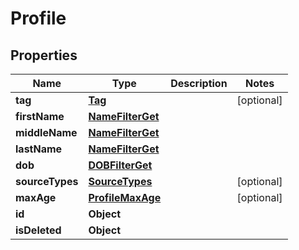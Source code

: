 

# Profile


## Properties

| Name | Type | Description | Notes |
|------------ | ------------- | ------------- | -------------|
|**tag** | [**Tag**](Tag.md) |  |  [optional] |
|**firstName** | [**NameFilterGet**](NameFilterGet.md) |  |  |
|**middleName** | [**NameFilterGet**](NameFilterGet.md) |  |  |
|**lastName** | [**NameFilterGet**](NameFilterGet.md) |  |  |
|**dob** | [**DOBFilterGet**](DOBFilterGet.md) |  |  |
|**sourceTypes** | [**SourceTypes**](SourceTypes.md) |  |  [optional] |
|**maxAge** | [**ProfileMaxAge**](ProfileMaxAge.md) |  |  [optional] |
|**id** | **Object** |  |  |
|**isDeleted** | **Object** |  |  |



